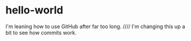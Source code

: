 # hello-world
I'm leaning how to use GitHub after far too long.
////
I'm changing this up a bit to see how commits work.
